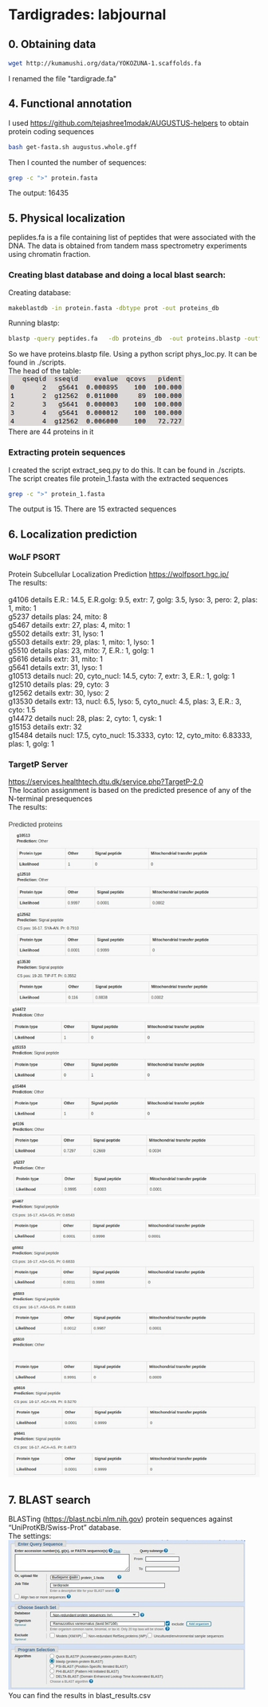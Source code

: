 # Tardigrades: labjournal

## 0. Obtaining data
```bash
wget http://kumamushi.org/data/YOKOZUNA-1.scaffolds.fa
```
I renamed the file "tardigrade.fa"

## 4. Functional annotation 
I used https://github.com/tejashree1modak/AUGUSTUS-helpers to obtain protein coding sequences
```bash
bash get-fasta.sh augustus.whole.gff
```
Then I counted the number of sequences:
```bash
grep -c ">" protein.fasta
```
The output: 16435

## 5. Physical localization
peplides.fa is a file containing list of peptides that were associated with the DNA. The data is obtained from tandem mass spectrometry experiments using chromatin fraction. <br>
### Creating blast database and doing a local blast search:
Creating database:
```bash
makeblastdb -in protein.fasta -dbtype prot -out proteins_db
```
Running blastp:
```bash 
blastp -query peptides.fa   -db proteins_db  -out proteins.blastp -outfmt "6 qseqid sseqid evalue qcovs pident" -evalue 0.05  -task blastp-short

```
So we have proteins.blastp file. Using a python script phys_loc.py. It can be found in ./scripts.<br>
The head of the table:<br>
![phys_loc](./images/phys_loc.jpg "phys_loc") <br>
There are 44 proteins in it<br>

### Extracting protein sequences
I created the script extract_seq.py to do this. It can be found in ./scripts. The script creates file protein_1.fasta with the extracted sequences<br>
```bash
grep -c ">" protein_1.fasta
```
The output is 15. There are 15 extracted sequences

## 6. Localization prediction
### WoLF PSORT
Protein Subcellular Localization Prediction https://wolfpsort.hgc.jp/ <br>
The results:<br>
<br>
g4106 details E.R.: 14.5, E.R.golg: 9.5, extr: 7, golg: 3.5, lyso: 3, pero: 2, plas: 1, mito: 1 <br>
g5237 details plas: 24, mito: 8 <br>
g5467 details extr: 27, plas: 4, mito: 1 <br>
g5502 details extr: 31, lyso: 1 <br>
g5503 details extr: 29, plas: 1, mito: 1, lyso: 1 <br>
g5510 details plas: 23, mito: 7, E.R.: 1, golg: 1 <br>
g5616 details extr: 31, mito: 1 <br>
g5641 details extr: 31, lyso: 1 <br>
g10513 details nucl: 20, cyto_nucl: 14.5, cyto: 7, extr: 3, E.R.: 1, golg: 1 <br>
g12510 details plas: 29, cyto: 3 <br>
g12562 details extr: 30, lyso: 2 <br>
g13530 details extr: 13, nucl: 6.5, lyso: 5, cyto_nucl: 4.5, plas: 3, E.R.: 3, cyto: 1.5 <br>
g14472 details nucl: 28, plas: 2, cyto: 1, cysk: 1 <br>
g15153 details extr: 32 <br>
g15484 details nucl: 17.5, cyto_nucl: 15.3333, cyto: 12, cyto_mito: 6.83333, plas: 1, golg: 1

### TargetP Server

https://services.healthtech.dtu.dk/service.php?TargetP-2.0 <br>
 The location assignment is based on the predicted presence of any of the N-terminal presequences<br>
The results: <br>
<br>
![pred_prot1](./images/pred_prot1.jpg "pred_prot1") <br>
![pred_prot2](./images/pred_prot2.jpg "pred_prot2") <br>
![pred_prot3](./images/pred_prot3.jpg "pred_prot3") <br>

## 7. BLAST search
BLASTing (https://blast.ncbi.nlm.nih.gov) protein sequences against “UniProtKB/Swiss-Prot” database.<br>
The settings: <br>
![blast](./images/blast.jpg "blast") <br>
You can find the results in blast_results.csv<br>


